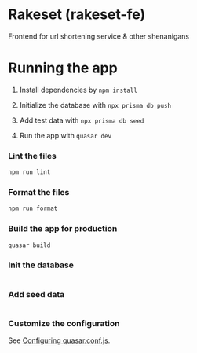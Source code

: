 # Rakeset (rakeset-fe)

Frontend for url shortening service & other shenanigans

# Running the app

1. Install dependencies by `npm install`

2. Initialize the database with `npx prisma db push`

3. Add test data with `npx prisma db seed`

4. Run the app with `quasar dev`

### Lint the files

```bash
npm run lint
```

### Format the files

```bash
npm run format
```

### Build the app for production

```bash
quasar build
```

### Init the database

```npx prisma db push

```

### Add seed data

```npx prisma db seed

```

### Customize the configuration

See [Configuring quasar.conf.js](https://quasar.dev/quasar-cli/quasar-conf-js).
